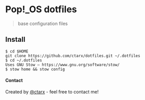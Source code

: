 
# Pop!_OS dotfiles
> base configuration files

## Install
```shell
$ cd $HOME
git clone https://github.com/ctarx/dotfiles.git ~/.dotfiles
$ cd ~/.dotfiles
Uses GNU Stow – https://www.gnu.org/software/stow/
$ stow home && stow config
```

#### Contact
Created by [@ctarx](https://linuxrocks.online/@ctarx) - feel free to contact me!
